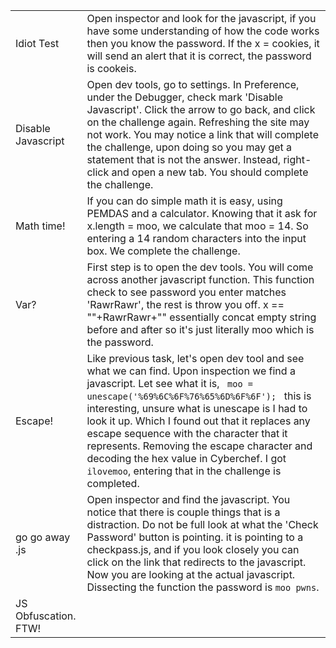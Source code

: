 |||
|-----|-------|
|Idiot Test| Open inspector and look for the javascript, if you have some understanding of how the code works then you know the password. If the x = cookies, it will send an alert that it is correct, the password is cookeis. |
|Disable Javascript| Open dev tools, go to settings. In Preference, under the Debugger, check mark 'Disable Javascript'. Click the arrow to go back, and click on the challenge again. Refreshing the site may not work. You may notice a link that will complete the challenge, upon doing so you may get a statement that is not the answer. Instead, right-click and open a new tab. You should complete the challenge.|
|Math time!|If you can do simple math it is easy, using PEMDAS and a calculator. Knowing that it ask for x.length = moo, we calculate that moo = 14. So entering a 14 random characters into the input box. We complete the challenge.|
|Var?|First step is to open the dev tools. You will come across another javascript function. This function check to see password you enter matches 'RawrRawr', the rest is throw you off. x == ""+RawrRawr+"" essentially concat empty string before and after so it's just literally moo which is the password. |
|Escape!|Like previous task, let's open dev tool and see what we can find. Upon inspection we find a javascript. Let see what it is, <code> moo = unescape('%69%6C%6F%76%65%6D%6F%6F'); </code> this is interesting, unsure what is unescape is I had to look it up. Which I found out that it replaces any escape sequence with the character that it represents. Removing the escape character and decoding the hex value in Cyberchef. I got <code>ilovemoo</code>, entering that in the challenge is completed.|
|go go away .js|Open inspector and find the javascript. You notice that there is couple things that is a distraction. Do not be full look at what the 'Check Password' button is pointing. it is pointing to a checkpass.js, and if you look closely you can click on the link that redirects to the javascript. Now you are looking at the actual javascript. Dissecting the function the password is <code>moo pwns</code>.|
|JS Obfuscation. FTW!||
